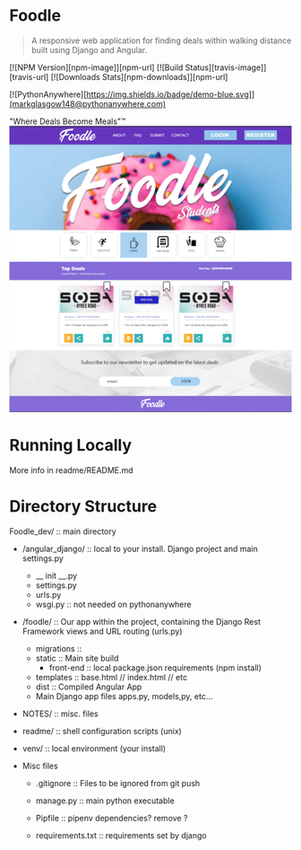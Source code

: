 # Foodle
> A responsive web application for finding deals within walking distance built using Django and Angular. 

[![NPM Version][npm-image]][npm-url]
[![Build Status][travis-image]][travis-url]
[![Downloads Stats][npm-downloads]][npm-url]


[![PythonAnywhere][https://img.shields.io/badge/demo-blue.svg]](markglasgow148@pythonanywhere.com)


"Where Deals Become Meals"™️
![](NOTES/header.png)

# Running Locally

More info in readme/README.md

# Directory Structure

Foodle_dev/ :: main directory

* /angular_django/  :: local to your install. Django project and main settings.py  
    * __ init __.py
    * settings.py
    * urls.py
    * wsgi.py :: not needed on pythonanywhere 


* /foodle/ :: Our app within the project, containing the Django Rest Framework views and URL routing (urls.py)
    * migrations ::
    * static :: Main site build
        * front-end :: local package.json requirements (npm install)
    * templates :: base.html // index.html // etc
    * dist :: Compiled Angular App
    * Main Django app files apps.py, models,py, etc...

* NOTES/ :: misc. files

* readme/ :: shell configuration scripts (unix) 

* venv/ :: local environment (your install)

* Misc files

    * .gitignore :: Files to be ignored from git push

    * manage.py :: main python executable 

    * Pipfile :: pipenv dependencies? remove ? 

    * requirements.txt :: requirements set by django










